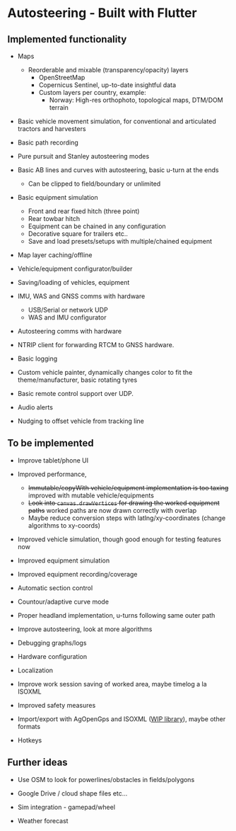 # Autosteering - Built with Flutter

## Implemented functionality

- Maps

  - Reorderable and mixable (transparency/opacity) layers
    - OpenStreetMap
    - Copernicus Sentinel, up-to-date insightful data
    - Custom layers per country, example:
      - Norway: High-res orthophoto, topological maps, DTM/DOM terrain

- Basic vehicle movement simulation, for conventional and articulated tractors and harvesters

- Basic path recording

- Pure pursuit and Stanley autosteering modes

- Basic AB lines and curves with autosteering, basic u-turn at the ends
  - Can be clipped to field/boundary or unlimited

- Basic equipment simulation
  - Front and rear fixed hitch (three point)
  - Rear towbar hitch
  - Equipment can be chained in any configuration
  - Decorative square for trailers etc..
  - Save and load presets/setups with multiple/chained equipment

- Map layer caching/offline

- Vehicle/equipment configurator/builder

- Saving/loading of vehicles, equipment

- IMU, WAS and GNSS comms with hardware
  - USB/Serial or network UDP
  - WAS and IMU configurator

- Autosteering comms with hardware

- NTRIP client for forwarding RTCM to GNSS hardware.

- Basic logging

- Custom vehicle painter, dynamically changes color
  to fit the theme/manufacturer, basic rotating tyres

- Basic remote control support over UDP.

- Audio alerts

- Nudging to offset vehicle from tracking line

## To be implemented

- Improve tablet/phone UI

- Improved performance,
  - ~~Immutable/copyWith vehicle/equipment implementation is too taxing~~ improved with mutable vehicle/equipments
  - ~~Look into `canvas.drawVertices` for drawing the worked equipment paths~~ worked paths are now drawn correctly with overlap
  - Maybe reduce conversion steps with latlng/xy-coordinates (change algorithms to xy-coords)

- Improved vehicle simulation, though good enough for testing features now

- Improved equipment simulation

- Improved equipment recording/coverage

- Automatic section control

- Countour/adaptive curve mode

- Proper headland implementation, u-turns following same outer path

- Improve autosteering, look at more algorithms

- Debugging graphs/logs

- Hardware configuration

- Localization

- Improve work session saving of worked area, maybe timelog a la ISOXML

- Improved safety measures

- Import/export with AgOpenGps and ISOXML ([WIP library](https://github.com/Dudlileif/isoxml_dart)), maybe other formats

- Hotkeys

## Further ideas

- Use OSM to look for powerlines/obstacles in fields/polygons

- Google Drive / cloud shape files etc...

- Sim integration - gamepad/wheel

- Weather forecast
